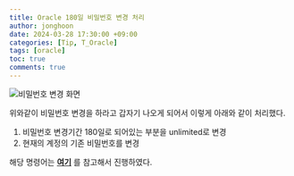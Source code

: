 ```yaml
---
title: Oracle 180일 비밀번호 변경 처리
author: jonghoon
date: 2024-03-28 17:30:00 +09:00
categories: [Tip, T_Oracle]
tags: [oracle]
toc: true
comments: true
---
```


![비밀번호 변경 화면](https://github.com/zigoom/zigoom.github.io/assets/24885296/102cb9ad-89ff-42ec-87ea-8baba52115e1)


위와같이 비밀번호 변경을 하라고 갑자기 나오게 되어서 이렇게 아래와 같이 처리했다. 
1. 비밀번호 변경기간 180일로 되어있는 부분을 unlimited로 변경
2. 현재의 계정의 기존 비밀번호를 변경

해당 명령어는 [**여기**](https://m.blog.naver.com/jaemyyy/221632658965) 를 참고해서 진행하였다.

